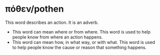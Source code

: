# πόθεν/pothen
This word describes an action. It is an adverb.
* This word can mean where or from where. This word is used to help people know from where an action happens.
* This word can mean how, in what way, or with what. This word is used to help people know the cause or reason that something happens.
